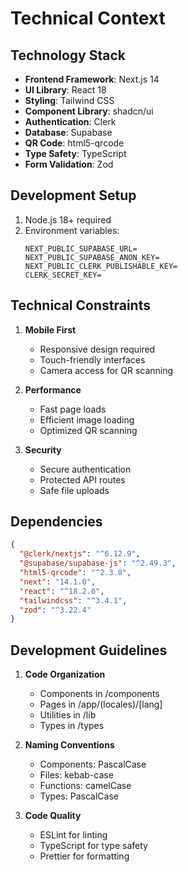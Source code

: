 # Technical Context

## Technology Stack
- **Frontend Framework**: Next.js 14
- **UI Library**: React 18
- **Styling**: Tailwind CSS
- **Component Library**: shadcn/ui
- **Authentication**: Clerk
- **Database**: Supabase
- **QR Code**: html5-qrcode
- **Type Safety**: TypeScript
- **Form Validation**: Zod

## Development Setup
1. Node.js 18+ required
2. Environment variables:
   ```
   NEXT_PUBLIC_SUPABASE_URL=
   NEXT_PUBLIC_SUPABASE_ANON_KEY=
   NEXT_PUBLIC_CLERK_PUBLISHABLE_KEY=
   CLERK_SECRET_KEY=
   ```

## Technical Constraints
1. **Mobile First**
   - Responsive design required
   - Touch-friendly interfaces
   - Camera access for QR scanning

2. **Performance**
   - Fast page loads
   - Efficient image loading
   - Optimized QR scanning

3. **Security**
   - Secure authentication
   - Protected API routes
   - Safe file uploads

## Dependencies
```json
{
  "@clerk/nextjs": "^6.12.9",
  "@supabase/supabase-js": "^2.49.3",
  "html5-qrcode": "^2.3.8",
  "next": "14.1.0",
  "react": "^18.2.0",
  "tailwindcss": "^3.4.1",
  "zod": "^3.22.4"
}
```

## Development Guidelines
1. **Code Organization**
   - Components in /components
   - Pages in /app/(locales)/[lang]
   - Utilities in /lib
   - Types in /types

2. **Naming Conventions**
   - Components: PascalCase
   - Files: kebab-case
   - Functions: camelCase
   - Types: PascalCase

3. **Code Quality**
   - ESLint for linting
   - TypeScript for type safety
   - Prettier for formatting 